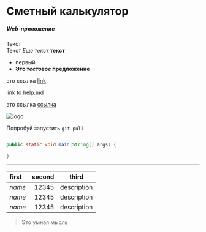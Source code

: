 # Сметный калькулятор
##### Web-приложение


Текст<br/>
Текст *Еще* _текст_ 
**текст**
- первый
- **Это _тестовое_ предложение**

это ссылка [link](https://google.com) 

[link to help.md](./pom.xml)

это ссылка [ссылка][1]

![logo][2]

Попробуй запустить `git pull`

```java

public static void main(String[] args) {
    
}

```

---
first | second | third
:--- |-------:| :---:
*name* |  12345 | description
*name* |  12345 | description
*name* |  12345 | description


>Это умная мысль






[1]: (https://google.com)
[2]: (https://seeklogo.com/images/I/intellij-idea-logo-F0395EF783-seeklogo.com.png)


